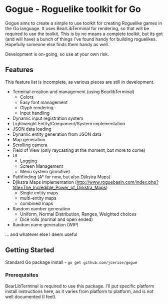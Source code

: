 # Gogue - Roguelike toolkit for Go

Gogue aims to create a simple to use toolkit for creating Roguelike games in the Go language. It uses BearLibTerminal for rendering, so that will be required to use the toolkit.
This is by no means a complete toolkit, but its got (and will have) a bunch of things I've found handy for building roguelikes. Hopefully someone else finds them handy as well.

Development is on-going, so use at your own risk.

## Features

This feature list is incomplete, as various pieces are still in development.

- Terminal creation and management (using BearlibTerminal)
    - Colors
    - Easy font management
    - Glyph rendering
    - Input handling
- Dynamic input registration system
- Lightweight Entity/Component/System implementation
- JSON data loading
- Dynamic entity generation from JSON data
- Map generation
- Scrolling camera
- Field of View (only raycasting at the moment, but more to come)
- UI
    - Logging
    - Screen Management
    - Menu system (primitive)
- Pathfinding (A* for now, but also Djikstra Maps)
- Djikstra Maps implementation (http://www.roguebasin.com/index.php?title=The_Incredible_Power_of_Dijkstra_Maps)
    - Single entity maps
    - multi-entity maps
    - combined maps
- Random number generation
    - Uniform, Normal Distribution, Ranges, Weighted choices
    - Dice rolls (normal and open ended)
- Random name generation (WIP)

... and whatever else I deem useful

## Getting Started

Standard Go package install - `go get github.com/jcerise/gogue`

### Prerequisites

BearLibTerminal is required to use this package. I'll put specific platform install instructions here, as it varies from platform to platform, and is not well documented (I feel).
